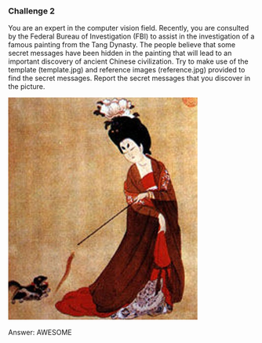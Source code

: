 ### Challenge 2
You are an expert in the computer vision field. Recently, you are consulted by the Federal Bureau of Investigation (FBI) to assist in the investigation of a famous painting from the Tang Dynasty. The people believe that some secret messages have been hidden in the painting that will lead to an important discovery of ancient Chinese civilization. Try to make use of the template (template.jpg) and reference images (reference.jpg) provided to find the secret messages. Report the secret messages that you discover in the picture.

![Picture of Geisha](https://github.com/cheewoei1997/computer-vision/blob/master/Assignment1/images/reference.jpg "Logo Title")

Answer: AWESOME